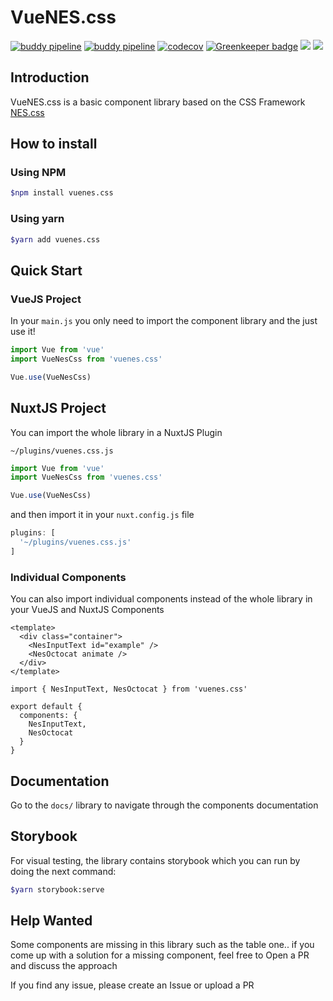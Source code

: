 # VueNES.css

[![buddy pipeline](https://app.buddy.works/fernalvarez/vuenes-css/pipelines/pipeline/163725/badge.svg?token=d1e810606d21ee50ab07b91076e24552754952406a381d13de8ae5deedd6de3f "buddy pipeline")](https://app.buddy.works/fernalvarez/vuenes-css/pipelines/pipeline/163725)
[![buddy pipeline](https://app.buddy.works/fernalvarez/vuenes-css/pipelines/pipeline/163726/badge.svg?token=d1e810606d21ee50ab07b91076e24552754952406a381d13de8ae5deedd6de3f "buddy pipeline")](https://app.buddy.works/fernalvarez/vuenes-css/pipelines/pipeline/163726)
[![codecov](https://codecov.io/gh/jefer590/vuenes.css/branch/master/graph/badge.svg)](https://codecov.io/gh/jefer590/vuenes.css)
[![Greenkeeper badge](https://badges.greenkeeper.io/jefer590/vuenes.css.svg)](https://greenkeeper.io/)
![](https://img.shields.io/npm/dt/vuenes.css.svg)
![](https://img.shields.io/david/jefer590/vuenes.css.svg)

## Introduction

VueNES.css is a basic component library based on the CSS Framework [NES.css](https://github.com/BcRikko/NES.css)

## How to install

### Using NPM

```bash
$npm install vuenes.css
```

### Using yarn

```bash
$yarn add vuenes.css
```

## Quick Start
### VueJS Project
In your `main.js` you only need to import the component library and the just use it!

```js
import Vue from 'vue'
import VueNesCss from 'vuenes.css'

Vue.use(VueNesCss)
```

## NuxtJS Project

You can import the whole library in a NuxtJS Plugin

`~/plugins/vuenes.css.js`
```js
import Vue from 'vue'
import VueNesCss from 'vuenes.css'

Vue.use(VueNesCss)
```

and then import it in your `nuxt.config.js` file
```js
plugins: [
  '~/plugins/vuenes.css.js'
]
```

### Individual Components
You can also import individual components instead of the whole library in your VueJS and NuxtJS Components
```vue
<template>
  <div class="container">
    <NesInputText id="example" />
    <NesOctocat animate />
  </div>
</template>

import { NesInputText, NesOctocat } from 'vuenes.css'

export default {
  components: {
    NesInputText,
    NesOctocat
  }
}
```

## Documentation
Go to the `docs/` library to navigate through the components documentation

## Storybook
For visual testing, the library contains storybook which you can run by doing the next command:
```sh
$yarn storybook:serve
```

## Help Wanted
Some components are missing in this library such as the table one.. if you come up with a solution for a missing component, feel free to Open a PR and discuss the approach

If you find any issue, please create an Issue or upload a PR
